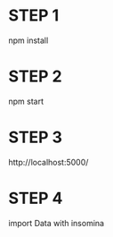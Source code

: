 # STEP 1
npm install
# STEP 2
npm start
# STEP 3
http://localhost:5000/
# STEP 4
import Data with insomina

